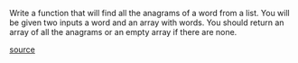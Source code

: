 Write a function that will find all the anagrams of a word from a list. You will be given two inputs a word and an array with words. You should return an array of all the anagrams or an empty array if there are none.

[source](https://www.codewars.com/kata/523a86aa4230ebb5420001e1/train/javascript)